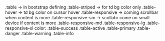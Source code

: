 .table               -> in bootstrap defining
.table-striped       -> for td bg color only
.table-hover         -> td bg color on cursor hover
.table-responsive    -> coming scrollbar when content is more
.table-responsive-sm -> scollabr come on small device if content is more
          .table-responsive-md
          .table-responsive-lg
          .table-responsive-xl
color:
.table-success
.table-active
.table-primary
.table-danger
.table-warning
.table-info
